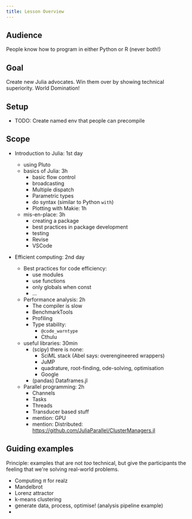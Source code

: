 ```yaml
---
title: Lesson Overview
---
```


## Audience

People know how to program in either Python or R (never both!)

## Goal

Create new Julia advocates. Win them over by showing technical superiority. World Domination!

## Setup

- TODO: Create named env that people can precompile

## Scope

- Introduction to Julia: 1st day
    - using Pluto
    - basics of Julia: 3h
        - basic flow control
        - broadcasting
        - Multiple dispatch
        - Parametric types
        - do syntax (similar to Python `with`)
        - Plotting with Makie: 1h
    - mis-en-place: 3h
        - creating a package
        - best practices in package development
        - testing
        - Revise
        - VSCode

- Efficient computing: 2nd day
    - Best practices for code efficiency:
        - use modules
        - use functions
        - only globals when const
        - ...
    - Performance analysis: 2h
        - The compiler is slow
        - BenchmarkTools
        - Profiling
        - Type stability:
            - `@code_warntype`
            - Cthulu
    - useful libraries: 30min
        - (scipy)  there is none:
            - SciML stack (Abel says: overengineered wrappers)
            - JuMP
            - quadrature, root-finding, ode-solving, optimisation
            - Google
        - (pandas) Dataframes.jl
    - Parallel programming: 2h
        - Channels
        - Tasks
        - Threads
        - Transducer based stuff
        - mention: GPU
        - mention: Distributed: https://github.com/JuliaParallel/ClusterManagers.jl

## Guiding examples

Principle: examples that are not *too* technical, but give the participants the feeling that we're solving real-world problems.

- Computing $\pi$ for realz
- Mandelbrot
- Lorenz attractor
- k-means clustering
- generate data, process, optimise! (analysis pipeline example)
- 

